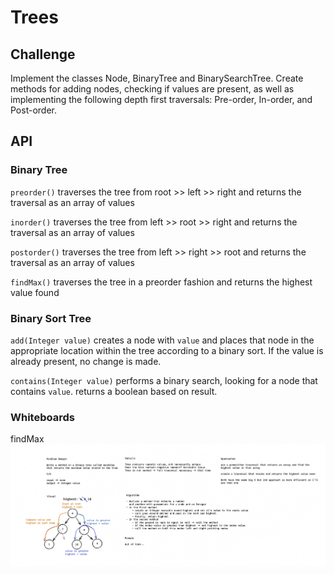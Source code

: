 # Trees

## Challenge
Implement the classes Node, BinaryTree and BinarySearchTree. Create methods for adding nodes, checking if values are present, as well as implementing the following depth first traversals: Pre-order, In-order, and Post-order.

## API
### Binary Tree
`preorder()` traverses the tree from root >> left >> right and returns the traversal as an array of values

`inorder()` traverses the tree from left >> root >> right and returns the traversal as an array of values

`postorder()` traverses the tree from left >> right >> root and returns the traversal as an array of values

`findMax()` traverses the tree in a preorder fashion and returns the highest value found

### Binary Sort Tree
`add(Integer value)` creates a node with `value` and places that node in the appropriate location within the tree according to a binary sort. If the value is already present, no change is made.

`contains(Integer value)` performs a binary search, looking for a node that contains `value`. returns a boolean based on result.

### Whiteboards

findMax
![findMax whiteboard](findMax.png)


